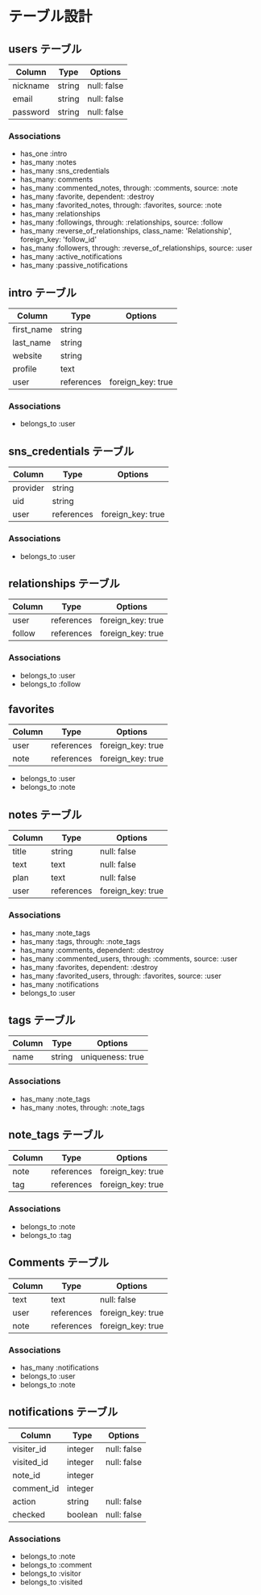 # テーブル設計

## users テーブル

| Column   | Type   | Options     |
| -------- | ------ | ----------- |
| nickname | string | null: false |
| email    | string | null: false |
| password | string | null: false |

### Associations

- has_one :intro
- has_many :notes
- has_many :sns_credentials
- has_many: comments
- has_many :commented_notes, through: :comments, source: :note
- has_many :favorite, dependent: :destroy
- has_many :favorited_notes, through: :favorites, source: :note
- has_many :relationships
- has_many :followings, through: :relationships, source: :follow
- has_many :reverse_of_relationships, class_name: 'Relationship', foreign_key: 'follow_id'
- has_many :followers, through: :reverse_of_relationships, source: :user
- has_many :active_notifications
- has_many :passive_notifications

## intro テーブル

| Column     | Type       | Options           |
| ---------- | ---------- | ----------------- |
| first_name | string     |                   |
| last_name  | string     |                   |
| website    | string     |                   |
| profile    | text       |                   |
| user       | references | foreign_key: true |

### Associations

- belongs_to :user

## sns_credentials テーブル

| Column   | Type       | Options           |
| -------- | ---------- | ----------------- |
| provider | string     |                   |
| uid      | string     |                   |
| user     | references | foreign_key: true |

### Associations

- belongs_to :user

## relationships テーブル

| Column | Type       | Options           |
| ------ | ---------- | ----------------- |
| user   | references | foreign_key: true |
| follow | references | foreign_key: true |

### Associations

- belongs_to :user
- belongs_to :follow

## favorites

| Column | Type       | Options           |
| ------ | ---------- | ----------------- |
| user   | references | foreign_key: true |
| note   | references | foreign_key: true |

- belongs_to :user
- belongs_to :note

## notes テーブル

| Column | Type       | Options           |
| ------ | ---------- | ----------------- |
| title  | string     | null: false       |
| text   | text       | null: false       |
| plan   | text       | null: false       |
| user   | references | foreign_key: true |

### Associations

- has_many :note_tags
- has_many :tags, through: :note_tags
- has_many :comments, dependent: :destroy
- has_many :commented_users, through: :comments, source: :user
- has_many :favorites, dependent: :destroy
- has_many :favorited_users, through: :favorites, source: :user
- has_many :notifications
- belongs_to :user

## tags テーブル

| Column | Type   | Options          |
| ------ | ------ | ---------------- |
| name   | string | uniqueness: true |

### Associations

- has_many :note_tags
- has_many :notes, through: :note_tags

## note_tags テーブル

| Column | Type       | Options           |
| ------ | ---------- | ----------------- |
| note   | references | foreign_key: true |
| tag    | references | foreign_key: true |

### Associations

- belongs_to :note
- belongs_to :tag

## Comments テーブル

| Column | Type       | Options           |
| ------ | ---------- | ----------------- |
| text   | text       | null: false       |
| user   | references | foreign_key: true |
| note   | references | foreign_key: true |

### Associations

- has_many :notifications
- belongs_to :user
- belongs_to :note

## notifications テーブル

| Column     | Type    | Options     |
| ---------- | ------- | ----------- |
| visiter_id | integer | null: false |
| visited_id | integer | null: false |
| note_id    | integer |             |
| comment_id | integer |             |
| action     | string  | null: false |
| checked    | boolean | null: false |

### Associations

- belongs_to :note
- belongs_to :comment
- belongs_to :visitor
- belongs_to :visited
